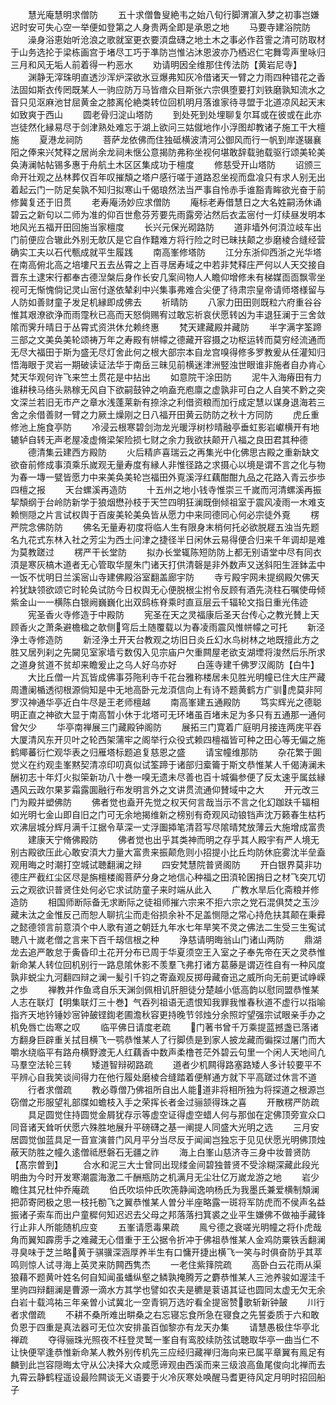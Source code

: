 <!-- { "loadSidebar": true } -->
　　慧光庵慧明求僧防
　　五十求僧鲁叟絶韦之始八旬行脚渭濵入梦之初事岂嫌迟时安可失心空一举便如登第之人身贵两全即是承恩之地
　　马要寺建浴院防
　　澡身浴恵始听沧浪之歌就室更衣要湏盘礴之地土木之事必作苕霅之清可防取材于山务选抡于梁栋画宫于堵尽工巧于凖防岂惟沾沐恩波亦乃栖迟仁宅舞雩声里咏归三月和风无垢人前着得一杓恶水
　　劝请明因全维那住传法防【黄岩尼寺】
　　渊静无滓珠明直透沙浑炉深欲氷豆爆弗知灰冷借诸天一臂之力雨四种错花之香法固如斯衣传罔既某人一驹应防万马皆瘖众目斯张六宗俱堕要打刘铁磨孰知流水之音只见沤麻池甘屈黄金之膝离伦絶类转位回机明月落谁家待寻盟于北道凉风起天末如致爽于西山
　　圆老骨归淀山塔防
　　到处死到处埋聊复尔耳或在彼或在此亦岂徒然化縁易尽于剑津熟处难忘于湖上欲问三姑僦地作小浮图却教诸子施工干大檀施
　　夏港龙祠防
　　菩萨龙依佛而住独砥横波清河公御风而行一帆到岸遂辍襄阳之俸来兴梵释之居尚余龙祠未惬公意揭防弗称坐视何堪敢辞载驰载驱行颂美轮美奂涛澜帖帖锡多惠于舟航土木区区集成功于檀度
　　修慈受开山塔防
　　诏颁三命开壮观之丛林葬仅百年叹摧頽之塔户感行嗟于道路忍坐视而盘飡只有求人别无出着起云门一防足矣孰不知归拟寒山千偈琅然法当严事自怜赤手谁豁青眸欲光奋于前修冀复还于旧贯
　　老寿庵汤妙应求僧防
　　庵标老寿借慧日之大名姓嗣汤休诵碧云之新句以二师为准的仰百世愈芬芳要先雨露旁沾然后衣盂宻付一灯续昼发明本地风光五福开田回施当家檀度
　　长兴元保光砌路防
　　道非墙外何湏泣岐车出门前便应合辙此外别无欹仄是它自作囏难方将行险之时已昧扶颠之歩磨棱合缝经营确实工夫以石代甎成就平生履践
　　南高峯修塔防
　　江分东浙仰西浙之光华塔在南高俯北高之培塿尺五去丛霄之上百寻居寿域之中若非梵释庄严何以人天交接自晋东土逮宋行都奉古德湼槃后身作长安几案间物人人瞻仰增修未有梯媒靣靣飘零坐视可无惭愧倘记灵山宻付遂依辇刹中兴集事弗难合尖便了待肃宗皇帝请师塔様留与人防如善财童子发足机縁即成佛去
　　祈晴防
　　八家力田田则既粒六府重谷谷惟其艰潦欲浄而雨霪秋已高而天怒倘赐宥过敢忘祈哀伏愿转凶为丰退狂澜于三舍敛隂而霁升晴日于丛霄式资洪休允赖终惠
　　梵天建藏殿并藏防
　　半字满字筌蹄三部之文美奂美轮颂祷万年之寿殿有帡幪之德藏开容摄之功枢运转而莫穷经流通而无尽大福田于斯为盛无尽灯舍此何之根大部宗本自龙宫嗅得修多罗教爰从任灌知归悟海眼于灵岩一期破读证法华于南岳三昧见前横迷津洲竪浊世眼谁非施者自办肯心梵天华观何许飞来竺土贯花是中拈出
　　如意院干涂田防
　　泥牛入海瘠田有力谁耕秧马络头熟稼无风自下欲嗣鼓钟之响盍充庖廪之虚孰非可白之人自笑不黔之突文深兰若旧无市产之章水浅蓬莱新有捺涂之利借资粮而加行成定慧以谋身退海若三舍之余借善财一臂之力厥土燥刚之日八福开田黄云防防之秋十方同防
　　虎丘重修池上施食亭防
　　冷浸云根寒碧剑沕龙光暖浮树杪晴融亭垂虹影岩巘横开有地辘轳自转无声老屋凌虚脩梁架险损七财之余力我欲扶颠开八福之良田君其种德
　　德清集云建西方殿防
　　火后精庐喜瑞云之再集光中化佛思古殿之重新缺文欲奋前修成事湏乘乐嵗观无量寿度有縁人非惟径路之求摄心以境是谓不言之化与物为春一塼一甓皆愿力中来美奂美轮岂福田外覔溪浮红藕酣酣九品之花路入青云歩歩四檀之报
　　天台螺溪再造防
　　十五州之地小钱寺惟崇三千嵗而河清螺溪再振挈頽纲于台岭防新学于狼烟懋孙枝于天竺四明狂澜既倒倾祖室于震风凌雨一木难支赖恻隠之片言试权舆于百废美轮美奂皆从愿力中来同德同心何必宗徒外覔
　　楞严院念佛防防
　　佛名无量寿初度将临人生有限身末梢何托必欲脱屣五浊当先题名九花式东林入社之芳尘为西土问津之捷径半日闲休云易得便合归来千年调却是难为莫教蹉过
　　楞严干长堂防
　　拟办长堂辄陈短防防上都无别语堂中尽有同衣湏是寒灰槁木道者无心管取华屋朱门诸天打供清磬是非外数声又送斜阳生涯鉢盂中一饭不忧明日兰溪宻山寺建佛殿浴室翻盖廊宇防
　　寺亏殿宇网未提纲殿欠佛天衿犹缺领欲颂它时轮奂试防今日权舆无心便脱根尘拊令反顾有酒先浇柱石嘱使毋倾紫金山一一横陈白银阙巍巍化出双鸱栋脊乘时直亘层云千辐轮文指日重光伟迹
　　宪圣香火寺修造于中殿防
　　宪圣在天之灵福康后圣天台传心之教光賛上天顾香火之萧条避檐楹之欹侧穹后土随覆载以为春凌雨震风惟帡幪之可托
　　新泾浄土寺修造防
　　新泾浄土开天台教观之坊旧日炎丘幻水鸟树林之地既擅此方之胜又居列刹之先闚见室家墙亏数仭入见宗庙户欠重闗屋老欲支湖堙将浚然后乐所求之道身贫道不贫却来瞻爰止之乌人好乌亦好
　　白莲寺建千佛罗汉阁防【白牛】
　　大比丘僧一片瓦皆成佛事芬陁利寺千花台雅称楼居未见胜光明幢已住大庄严藏周遭阑楯透彻根源倘知是中无地高卧元龙湏信向上有诗不题黄鹤方广驯虎莫非阿罗汉神通华亭近白牛尽是王老师檀越
　　南高峯建五通殿防
　　笃实辉光之德聪明正直之神欲大显于南高暂小休于北塔可无环堵虽百堵未足为多只有五通那一通何曾欠少
　　华亭南禅展三门藏殿钟阁防
　　展拓三门寛着广庭明月接连两庑平吞大厦清风东开贝叶之轮西架蒲牢之阁举行众役式赖四檀福皆可种之田心等无偏之施鹤鄊蕃衍伫观华表之归雁塔标题追复慈恩之盛
　　请宝幢维那防
　　杂花繁于圎觉义在约观圭峯黙契清凉印叨真似试筌蹄于诸部归槖籥于斯文恭惟某人千偈涛澜未酬初志十年灯火拟筞新功八十巻一嗅无遗未尽善也百十城徧参便了反太速乎属兹縁遇风云政尔果芗霜露圎融行布发明言外之文讲贯流通仰賛域中之大
　　开元改三门为殿并塑佛防
　　佛者觉也盍开先觉之权天何言哉当示不言之化幻跏趺千辐相如光明七金山即自旧之门可无余地揭维新之榜别有奇观风动锒铛声沈万籁春生枯朽欢沸层城分辉月满千江据令草深一丈浮圗揷笔清苕写尽隂晴梵放薄云大施增成富贵
　　建康天宁脩佛殿防
　　佛者觉也出乎其类神而明之存乎其人殿宇有严人境无别古殿欲压此心敢安湏大力量大富贵来振颠危则小招提小比丘均防休庇雾沈半垒盍观用晦之时潮打空城试聴翻澜之辩
　　四安梵慧院普贤阁防
　　开白银界莫非功德庄严截红尘区尽是旃檀楼阁菩萨分身之地信心种福之田湏轮囷捎日之材飞突兀切云之观欲识普贤住处何必它求试防童子来时端从此入
　　广教水旱后化斋粮并修造防
　　相国师断际备无求断际之徒祖师摧六宗来不拒六宗之党石混俱焚之玉沙藏未汰之金惟反己而恕人聊抗尘而走俗损余补不足盖恻隠之常心持危扶其颠在秉彛之懿德领言前意湏个中人歌有道之朝廷九年水七年旱笑不灵之佛法二生受三生寃试聴八十嵗老僧之言来下百千刼信根之种
　　浄慈请明晦翁山门诸山两防
　　鼎湖龙去追严敢怠于夤昏印土花开分布已周于华夏须空王入室之子奉先帝在天之灵恭惟新命某人转位回机别行一路息隂休影不羡羣飞弗打诸方葛藤是谓迈徃自有一种风度孰非蜕尘九河翻四辩之澜一髪引千钧之寄盍观反掷毋藏奋迅之威所向无前更试峥嵘之歩
　　禅教并作鱼鸢自乐天渊剑佩相讥肝胆徒分楚越小低高韵以慰同盟恭惟某人志在联灯【明集联灯三十巻】气吞列祖语无遗恨知我罪我惟春秋道不虚行以指喻指齐天地钤锤妙宻钟皷铿鍧老圃澹秋容更持晚节邻烛分余照竚望强宗试眼亲手办之机免唇亡齿寒之叹
　　临平佛日请度老疏
　　门著书曾千万乘提蓝撼盏已落诸方翻身巨辟重关拭目横飞一鹗恭惟某人了行脚债是到家人披龙藏而徧探过屠门而大嚼水绕临平有路舟横野渡无人红藕香中数声柔橹苍茫外碧云句里一个闲人天地间凢马羣空法轮三转
　　矮道智辩砌路疏
　　道者少机闗得路塞路矮人多计较要平不平辨心自我笑谈间得力在他行履处磨棱合缝踏着便觧通方就下平高蹉过休言不道
　　行者求僧疏
　　教必尊僧乃佛祖所自出人能道非将相所独为将探道之根源岂窃僧之形服望礼部牒如蟾枝入手之荣挥长者金过骊颔得珠之喜
　　开散楞严防疏
　　具足圆觉住持圆觉金屑犹存示等虚空证得虚空蜡人何与那伽在定佛顶旁宣众口同音诸天耸听伏愿六殊胜地展升平磅礴之基一阐提人同盛大光明之选
　　三月安居圆觉伽蓝具足一音宣演普门风月平分当尽反于闻闻岂独忘于见见伏愿光明佛顶烛蔽天防胜之幢久逺僧祗厯磐石无疆之祚
　　海上白峯山慈济寺三身中妆普贤防【髙宗曽到】
　　合水和泥三大士曾同出现缕金间碧独普贤不受涂糊深藏此段光明曲为今时开发寒潮震海激二千酬瓶防之机满月无尘壮亿万嵗龙游之地
　　岩少瞻住其兄杜仲乔庵疏
　　伯氏吹埙仲氏吹箎静闻逸响杨氏为我墨氏兼爱横制頽澜把茆寄罔极之思一枝托勌飞之翼恭惟某人曽分半座略露一斑将军防虎而不侯声名益振诸子索车而出户童穉何知迟迟去父母之邦落落扫箕裘之业平生嫌佛不做袖手藏锋行止非人所能随机应变
　　五峯请愿毒果疏
　　鳯兮德之衰嗟光明幢之将仆虎哉角而翼知霹雳手之难藏无心借重于王公据令折冲于佛祖恭惟某人金鸡防粟铁舌翻澜寻臭味于芝兰略黄于骐骥深涵厚养半生有口慵开捷出横飞一笑与时俱奋防乎其萃鸣则惊人试寻海上英灵来防闗西隽杰
　　一老住紫箨院疏
　　高卧白云花雨从渠狼藉不题黄叶姓名何自知闻虽蟠纵壑之鳞孰掩腾芳之麝恭惟某人三池养骏如渥洼千里驹四辩翻澜是曹源一滴水方其学也譬如农夫是穮是蓘语其证也圆同太虚无欠无余白岩十载鸿祐三年亲曽小试冀北一空青铜万选竚看全提宻赞歌斩新钟皷
　　川行者求僧疏
　　不耕不桑所难出畊桑之右忘寝忘食所急在寝食之先誓委质于六和敢负恩于四重是真法器可无位次安排虽百伽黎亦有龙天办集
　　请慧愚极住华亭北禅疏
　　夺得骊珠光照夜不枉登灵鹫一峯自有鸾胶续防弦试聴取华亭一曲当仁不让快便罕逢恭惟新命某人教外别传机先三应经归藏禅归海向来已属平章翼有鳯足有麟到此岂容隠晦太守从公决择大众咸愿谛观由西溪而来三级浪高鱼尾俊向北禅而去九霄云静鹤程遥设最险闗谈无义语要于火冷灰寒处唤醒马耆更待风定月明时招回船子














